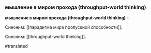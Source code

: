 ### мышление в миром прохода (throughput-world thinking)

**мышление в миром прохода (throughput-world thinking)** -

Синоним: [[парадигма мира пропускной способности]].

Синоним: [[throughput-world thinking]].

#translated
